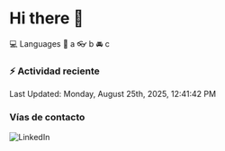 # Hi there 👋

:computer: Languages
:pencil: a
:eyeglasses: b
:oncoming_automobile: c

### :zap: Actividad reciente
<!--RECENT_ACTIVITY:start-->
<!--RECENT_ACTIVITY:end-->
<!--RECENT_ACTIVITY:last_update-->
Last Updated: Monday, August 25th, 2025, 12:41:42 PM
<!--RECENT_ACTIVITY:last_update_end-->

### Vías de contacto

![LinkedIn](https://www.linkedin.com/in/irving-hernández-226846205/)

